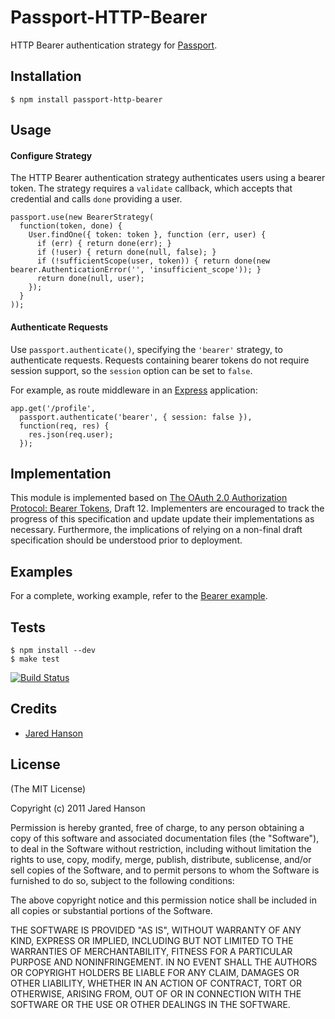 # Passport-HTTP-Bearer

HTTP Bearer authentication strategy for [Passport](https://github.com/jaredhanson/passport).

## Installation

    $ npm install passport-http-bearer

## Usage

#### Configure Strategy

The HTTP Bearer authentication strategy authenticates users using a bearer
token.  The strategy requires a `validate` callback, which accepts that
credential and calls `done` providing a user.

    passport.use(new BearerStrategy(
      function(token, done) {
        User.findOne({ token: token }, function (err, user) {
          if (err) { return done(err); }
          if (!user) { return done(null, false); }
          if (!sufficientScope(user, token)) { return done(new bearer.AuthenticationError('', 'insufficient_scope')); }
          return done(null, user);
        });
      }
    ));

#### Authenticate Requests

Use `passport.authenticate()`, specifying the `'bearer'` strategy, to
authenticate requests.  Requests containing bearer tokens do not require session
support, so the `session` option can be set to `false`.

For example, as route middleware in an [Express](http://expressjs.com/)
application:

    app.get('/profile', 
      passport.authenticate('bearer', { session: false }),
      function(req, res) {
        res.json(req.user);
      });

## Implementation

This module is implemented based on [The OAuth 2.0 Authorization Protocol: Bearer Tokens](http://tools.ietf.org/html/draft-ietf-oauth-v2-bearer-12),
Draft 12.  Implementers are encouraged to track the progress of this
specification and update update their implementations as necessary.
Furthermore, the implications of relying on a non-final draft specification
should be understood prior to deployment.

## Examples

For a complete, working example, refer to the [Bearer example](https://github.com/jaredhanson/passport-http-bearer/tree/master/examples/bearer).

## Tests

    $ npm install --dev
    $ make test

[![Build Status](https://secure.travis-ci.org/jaredhanson/passport-http-bearer.png)](http://travis-ci.org/jaredhanson/passport-http-bearer)

## Credits

  - [Jared Hanson](http://github.com/jaredhanson)

## License

(The MIT License)

Copyright (c) 2011 Jared Hanson

Permission is hereby granted, free of charge, to any person obtaining a copy of
this software and associated documentation files (the "Software"), to deal in
the Software without restriction, including without limitation the rights to
use, copy, modify, merge, publish, distribute, sublicense, and/or sell copies of
the Software, and to permit persons to whom the Software is furnished to do so,
subject to the following conditions:

The above copyright notice and this permission notice shall be included in all
copies or substantial portions of the Software.

THE SOFTWARE IS PROVIDED "AS IS", WITHOUT WARRANTY OF ANY KIND, EXPRESS OR
IMPLIED, INCLUDING BUT NOT LIMITED TO THE WARRANTIES OF MERCHANTABILITY, FITNESS
FOR A PARTICULAR PURPOSE AND NONINFRINGEMENT. IN NO EVENT SHALL THE AUTHORS OR
COPYRIGHT HOLDERS BE LIABLE FOR ANY CLAIM, DAMAGES OR OTHER LIABILITY, WHETHER
IN AN ACTION OF CONTRACT, TORT OR OTHERWISE, ARISING FROM, OUT OF OR IN
CONNECTION WITH THE SOFTWARE OR THE USE OR OTHER DEALINGS IN THE SOFTWARE.
